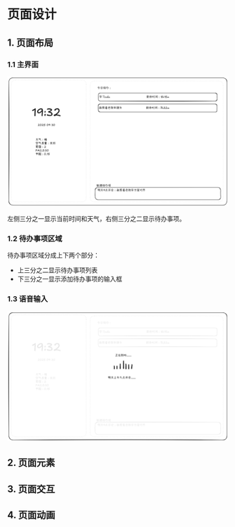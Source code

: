 # 页面设计

## 1. 页面布局

### 1.1 主界面

![alt text](待办项主界面.png)

左侧三分之一显示当前时间和天气，右侧三分之二显示待办事项。

### 1.2 待办事项区域

待办事项区域分成上下两个部分：

- 上三分之二显示待办事项列表
- 下三分之一显示添加待办事项的输入框

### 1.3 语音输入

![alt text](语音输入主界面.png)


## 2. 页面元素

## 3. 页面交互

## 4. 页面动画